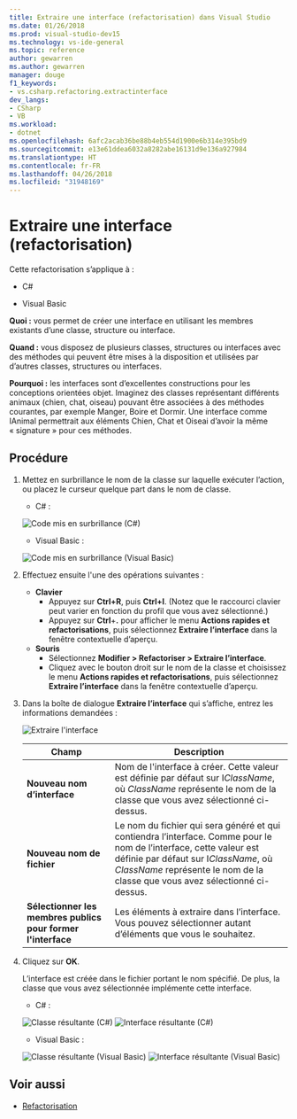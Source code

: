 ```yaml
---
title: Extraire une interface (refactorisation) dans Visual Studio
ms.date: 01/26/2018
ms.prod: visual-studio-dev15
ms.technology: vs-ide-general
ms.topic: reference
author: gewarren
ms.author: gewarren
manager: douge
f1_keywords:
- vs.csharp.refactoring.extractinterface
dev_langs:
- CSharp
- VB
ms.workload:
- dotnet
ms.openlocfilehash: 6afc2acab36be88b4eb554d1900e6b314e395bd9
ms.sourcegitcommit: e13e61ddea6032a8282abe16131d9e136a927984
ms.translationtype: HT
ms.contentlocale: fr-FR
ms.lasthandoff: 04/26/2018
ms.locfileid: "31948169"
---
```

# <a name="extract-an-interface-refactoring"></a>Extraire une interface (refactorisation)

Cette refactorisation s’applique à :

- C#

- Visual Basic

**Quoi :** vous permet de créer une interface en utilisant les membres existants d’une classe, structure ou interface.

**Quand :** vous disposez de plusieurs classes, structures ou interfaces avec des méthodes qui peuvent être mises à la disposition et utilisées par d’autres classes, structures ou interfaces.

**Pourquoi :** les interfaces sont d’excellentes constructions pour les conceptions orientées objet. Imaginez des classes représentant différents animaux (chien, chat, oiseau) pouvant être associées à des méthodes courantes, par exemple Manger, Boire et Dormir. Une interface comme IAnimal permettrait aux éléments Chien, Chat et Oiseai d’avoir la même « signature » pour ces méthodes.

## <a name="how-to"></a>Procédure

1. Mettez en surbrillance le nom de la classe sur laquelle exécuter l’action, ou placez le curseur quelque part dans le nom de classe.

   - C# :

    ![Code mis en surbrillance (C#)](media/extractinterface-highlight-cs.png)

   - Visual Basic :

    ![Code mis en surbrillance (Visual Basic)](media/extractinterface-highlight-vb.png)

1. Effectuez ensuite l'une des opérations suivantes :

   - **Clavier**
     - Appuyez sur **Ctrl+R**, puis **Ctrl+I**. (Notez que le raccourci clavier peut varier en fonction du profil que vous avez sélectionné.)
     - Appuyez sur **Ctrl**+**.** pour afficher le menu **Actions rapides et refactorisations**, puis sélectionnez **Extraire l’interface** dans la fenêtre contextuelle d’aperçu.
   - **Souris**
     - Sélectionnez **Modifier > Refactoriser > Extraire l’interface**.
     - Cliquez avec le bouton droit sur le nom de la classe et choisissez le menu **Actions rapides et refactorisations**, puis sélectionnez **Extraire l’interface** dans la fenêtre contextuelle d’aperçu.

1. Dans la boîte de dialogue **Extraire l’interface** qui s’affiche, entrez les informations demandées :

   ![Extraire l'interface](media/extractinterface-dialog-cs.png)

   | Champ | Description |
   | --- | --- |
   | **Nouveau nom d’interface** | Nom de l'interface à créer. Cette valeur est définie par défaut sur I*ClassName*, où *ClassName* représente le nom de la classe que vous avez sélectionné ci-dessus. |
   | **Nouveau nom de fichier** | Le nom du fichier qui sera généré et qui contiendra l’interface. Comme pour le nom de l’interface, cette valeur est définie par défaut sur I*ClassName*, où *ClassName* représente le nom de la classe que vous avez sélectionné ci-dessus. |
   | **Sélectionner les membres publics pour former l'interface** | Les éléments à extraire dans l’interface. Vous pouvez sélectionner autant d’éléments que vous le souhaitez. |

1. Cliquez sur **OK**.

   L’interface est créée dans le fichier portant le nom spécifié. De plus, la classe que vous avez sélectionnée implémente cette interface.

   - C# :

    ![Classe résultante (C#)](media/extractinterface-class-cs.png)
    ![Interface résultante (C#)](media/extractinterface-interface-cs.png)

   - Visual Basic :

    ![Classe résultante (Visual Basic)](media/extractinterface-class-vb.png)
    ![Interface résultante (Visual Basic)](media/extractinterface-interface-vb.png)

## <a name="see-also"></a>Voir aussi

- [Refactorisation](../refactoring-in-visual-studio.md)